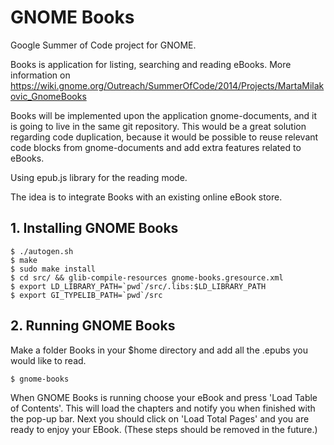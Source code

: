 # GNOME Books

Google Summer of Code project for GNOME.

Books is application for listing, searching and reading eBooks.
More information on https://wiki.gnome.org/Outreach/SummerOfCode/2014/Projects/MartaMilakovic_GnomeBooks

Books will be implemented upon the application gnome-documents, and it is going to live in the same git repository. This would be a great solution regarding code duplication, because it would be possible to reuse relevant code blocks from gnome-documents and add extra features related to eBooks.

Using epub.js library for the reading mode.

The idea is to integrate Books with an existing online eBook store.

## 1. Installing GNOME Books

    $ ./autogen.sh
    $ make
    $ sudo make install
    $ cd src/ && glib-compile-resources gnome-books.gresource.xml
    $ export LD_LIBRARY_PATH=`pwd`/src/.libs:$LD_LIBRARY_PATH
    $ export GI_TYPELIB_PATH=`pwd`/src

## 2. Running GNOME Books

Make a folder Books in your $home directory and add all the .epubs you would like to read.

    $ gnome-books
When GNOME Books is running choose your eBook and press 'Load Table of Contents'. This will load the chapters and notify you when finished with the pop-up bar. Next you should click on 'Load Total Pages' and you are ready to enjoy your EBook. 
(These steps should be removed in the future.)
